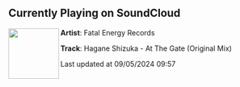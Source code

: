 ## Currently Playing on SoundCloud

[<img align="left" width="100" src="https://i1.sndcdn.com/artworks-2bFJrqBn5ytLAxUv-1x8yLQ-t500x500.jpg">](https://soundcloud.com/fatalenergyrecords/hagane-shizuka-at-the-gate-original-mix)

**Artist**: Fatal Energy Records 

**Track**: Hagane Shizuka - At The Gate (Original Mix)

Last updated at 09/05/2024 09:57
